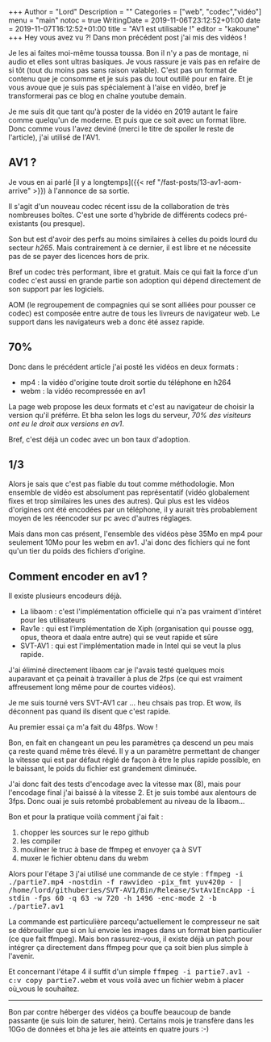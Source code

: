 +++
Author = "Lord"
Description = ""
Categories = ["web", "codec","vidéo"]
menu = "main"
notoc = true
WritingDate = 2019-11-06T23:12:52+01:00
date = 2019-11-07T16:12:52+01:00
title = "AV1 est utilisable !"
editor = "kakoune"
+++
Hey vous avez vu ?!
Dans mon précédent post j'ai mis des vidéos !

Je les ai faites moi-même toussa toussa.
Bon il n'y a pas de montage, ni audio et elles sont ultras basiques.
Je vous rassure je vais pas en refaire de si tôt (tout du moins pas sans raison valable).
C'est pas un format de contenu que je consomme et je suis pas du tout outillé pour en faire.
Et je vous avoue que je suis pas spécialement à l'aise en vidéo, bref je transformerai pas ce blog en chaîne youtube demain.

Je me suis dit que tant qu'à poster de la vidéo en 2019 autant le faire comme quelqu'un de moderne.
Et puis que ce soit avec un format libre.
Donc comme vous l'avez deviné (merci le titre de spoiler le reste de l'article), j'ai utilisé de l'AV1.

## AV1 ?
Je vous en ai parlé [il y a longtemps]({{< ref "/fast-posts/13-av1-aom-arrive" >}}) à l'annonce de sa sortie.

Il s'agit d'un nouveau codec récent issu de la collaboration de très nombreuses boîtes.
C'est une sorte d'hybride de différents codecs pré-existants (ou presque).

Son but est d'avoir des perfs au moins similaires à celles du poids lourd du secteur *h265*.
Mais contrairement à ce dernier, il est libre et ne nécessite pas de se payer des licences hors de prix.

Bref un codec très performant, libre et gratuit.
Mais ce qui fait la force d'un codec c'est aussi en grande partie son adoption qui dépend directement de son support par les logiciels.

AOM (le regroupement de compagnies qui se sont alliées pour pousser ce codec) est composée entre autre de tous les livreurs de navigateur web.
Le support dans les navigateurs web a donc été assez rapide.

## 70%
Donc dans le précédent article j'ai posté les vidéos en deux formats : 

  - mp4 : la vidéo d'origine toute droit sortie du téléphone en h264
  - webm : la vidéo recompressée en av1

La page web propose les deux formats et c'est au navigateur de choisir la version qu'il préférre.
Et bha selon les logs du serveur, *70% des visiteurs ont eu le droit aux versions en av1*.

Bref, c'est déjà un codec avec un bon taux d'adoption.

## 1/3
Alors je sais que c'est pas fiable du tout comme méthodologie.
Mon ensemble de vidéo est absolument pas représentatif (vidéo globalement fixes et trop similaires les unes des autres).
Qui plus est les vidéos d'origines ont été encodées par un téléphone, il y aurait très probablement moyen de les réencoder sur pc avec d'autres réglages.

Mais dans mon cas présent, l'ensemble des vidéos pèse 35Mo en mp4 pour seulement 10Mo pour les webm en av1.
J'ai donc des fichiers qui ne font qu'un tier du poids des fichiers d'origine.

## Comment encoder en av1 ?
Il existe plusieurs encodeurs déjà.

  - La libaom : c'est l'implémentation officielle qui n'a pas vraiment d'intéret pour les utilisateurs
  - Rav1e : qui est l'implémentation de Xiph (organisation qui pousse ogg, opus, theora et daala entre autre) qui se veut rapide et sûre
  - SVT-AV1 : qui est l'implémentation made in Intel qui se veut la plus rapide.

J'ai éliminé directement libaom car je l'avais testé quelques mois auparavant et ça peinait à travailler à plus de 2fps (ce qui est vraiment affreusement long même pour de courtes vidéos).

Je me suis tourné vers SVT-AV1 car … heu chsais pas trop.
Et wow, ils déconnent pas quand ils disent que c'est rapide.

Au premier essai ça m'a fait du 48fps.
Wow !

Bon, en fait en changeant un peu les paramètres ça descend un peu mais ça reste quand même très élevé.
Il y a un paramètre permettant de changer la vitesse qui est par défaut réglé de façon à être le plus rapide possible, en le baissant, le poids du fichier est grandement diminuée.

J'ai donc fait des tests d'encodage avec la vitesse max (8), mais pour l'encodage final j'ai baissé à la vitesse 2.
Et je suis tombé aux alentours de 3fps.
Donc ouai je suis retombé probablement au niveau de la libaom…

Bon et pour la pratique voilà comment j'ai fait :

  1. chopper les sources sur le repo github
  2. les compiler
  3. mouliner le truc à base de ffmpeg et envoyer ça à SVT
  4. muxer le fichier obtenu dans du webm

Alors pour l'étape 3 j'ai utilisé une commande de ce style :
<samp>ffmpeg -i ./partie7.mp4 -nostdin -f rawvideo -pix_fmt yuv420p - | /home/lord/githuberies/SVT-AV1/Bin/Release/SvtAv1EncApp -i stdin -fps 60 -q 63 -w 720 -h 1496 -enc-mode 2 -b ./partie7.av1</samp>

La commande est particulière parcequ'actuellement le compresseur ne sait se débrouiller que si on lui envoie les images dans un format bien particulier (ce que fait ffmpeg).
Mais bon rassurez-vous, il existe déjà un patch pour intégrer ça directement dans ffmpeg pour que ça soit bien plus simple à l'avenir.

Et concernant l'étape 4 il suffit d'un simple <samp>ffmpeg -i partie7.av1 -c:v copy partie7.webm</samp> et vous voilà avec un fichier webm à placer où_vous le souhaitez.

------------
Bon par contre héberger des vidéos ça bouffe beaucoup de bande passante (je suis loin de saturer, hein).
Certains mois je transfère dans les 10Go de données et bha je les aie atteints en quatre jours :-)
